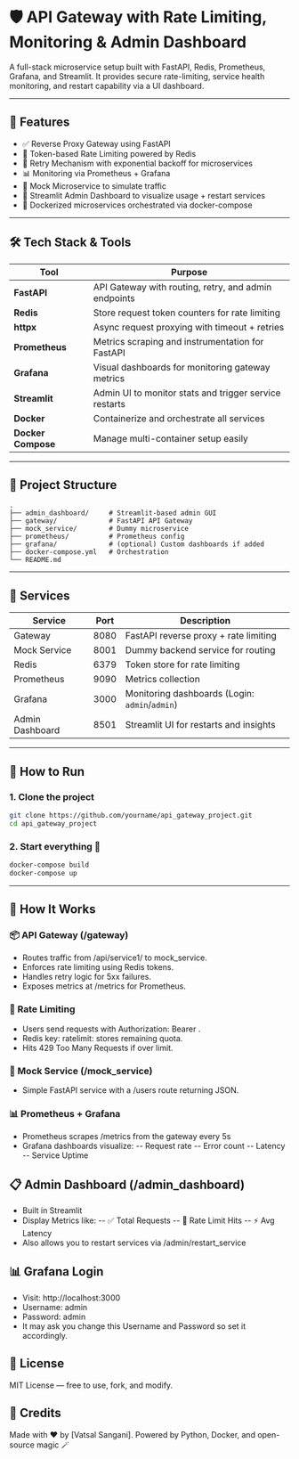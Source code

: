 # 🛡️ API Gateway with Rate Limiting, Monitoring & Admin Dashboard

A full-stack microservice setup built with FastAPI, Redis, Prometheus, Grafana, and Streamlit. It provides secure rate-limiting, service health monitoring, and restart capability via a UI dashboard.

---

## 📌 Features
- ✅ Reverse Proxy Gateway using FastAPI
- 🔐 Token-based Rate Limiting powered by Redis
- 🔁 Retry Mechanism with exponential backoff for microservices
- 📊 Monitoring via Prometheus + Grafana
- 🧪 Mock Microservice to simulate traffic
- 🧠 Streamlit Admin Dashboard to visualize usage + restart services
- 🐳 Dockerized microservices orchestrated via docker-compose

---

## 🛠️ Tech Stack & Tools
| Tool           | Purpose                                                  |
|----------------|-----------------------------------------------------------|
| **FastAPI**     | API Gateway with routing, retry, and admin endpoints     |
| **Redis**       | Store request token counters for rate limiting           |
| **httpx**       | Async request proxying with timeout + retries            |
| **Prometheus**  | Metrics scraping and instrumentation for FastAPI         |
| **Grafana**     | Visual dashboards for monitoring gateway metrics         |
| **Streamlit**   | Admin UI to monitor stats and trigger service restarts   |
| **Docker**      | Containerize and orchestrate all services                |
| **Docker Compose** | Manage multi-container setup easily                   |

---

## 📁 Project Structure

```
.
├── admin_dashboard/     # Streamlit-based admin GUI
├── gateway/             # FastAPI API Gateway
├── mock_service/        # Dummy microservice
├── prometheus/          # Prometheus config
├── grafana/             # (optional) Custom dashboards if added
├── docker-compose.yml   # Orchestration
└── README.md
```
---

## 📂 Services

| Service         | Port  | Description                                      |
|-----------------|-------|--------------------------------------------------|
| Gateway         | 8080  | FastAPI reverse proxy + rate limiting            |
| Mock Service    | 8001  | Dummy backend service for routing                |
| Redis           | 6379  | Token store for rate limiting                    |
| Prometheus      | 9090  | Metrics collection                               |
| Grafana         | 3000  | Monitoring dashboards (Login: `admin`/`admin`)   |
| Admin Dashboard | 8501  | Streamlit UI for restarts and insights           |

---

## 🚀 How to Run
### 1. Clone the project
```bash
git clone https://github.com/yourname/api_gateway_project.git
cd api_gateway_project
```
### 2. Start everything 🚀
```bash
docker-compose build
docker-compose up
```
---

## 🧪 How It Works
### 📦 API Gateway (/gateway)
- Routes traffic from /api/service1/<path> to mock_service.
- Enforces rate limiting using Redis tokens.
- Handles retry logic for 5xx failures.
- Exposes metrics at /metrics for Prometheus.

### 🎯 Rate Limiting
- Users send requests with Authorization: Bearer <token>.
- Redis key: ratelimit:<token> stores remaining quota.
- Hits 429 Too Many Requests if over limit.

### 🧪 Mock Service (/mock_service)
- Simple FastAPI service with a /users route returning JSON.

### 📊 Prometheus + Grafana
- Prometheus scrapes /metrics from the gateway every 5s
- Grafana dashboards visualize:
  -- Request rate
  -- Error count
  -- Latency
  -- Service Uptime

## 📋 Admin Dashboard (/admin_dashboard)
- Built in Streamlit
- Display Metrics like:
    -- ✅ Total Requests
    -- 🚫 Rate Limit Hits
    -- ⚡ Avg Latency
- Also allows you to restart services via /admin/restart_service

## 📊 Grafana Login
- Visit: http://localhost:3000
- Username: admin
- Password: admin
- It may ask you change this Username and Password so set it accordingly.

## 🪪 License
MIT License — free to use, fork, and modify.

## 🙌 Credits
Made with ❤️ by [Vatsal Sangani].
Powered by Python, Docker, and open-source magic 🪄

